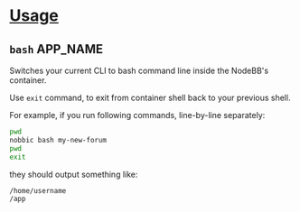[Usage](../Usage.markdown)
==========================

## `bash` APP_NAME

Switches your current CLI to bash command line inside the NodeBB's container.

Use `exit` command, to exit from container shell back to your previous shell.

For example, if you run following commands, line-by-line separately:

```sh
pwd
nobbic bash my-new-forum
pwd
exit
```

they should output something like:

```txt
/home/username
/app
```
